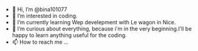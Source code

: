 - 👋 Hi, I’m @bina101077
- 👀 I’m interested in coding.
- 🌱 I’m currently learning Wep develepment with Le wagon in Nice.
- 💞️ I’m curious about everything, because i'm in the very beginning.I'll be happy to learn anything useful for the coding.
- 📫 How to reach me ...

<!---
bina101077/bina101077 is a ✨ special ✨ repository because its `README.md` (this file) appears on your GitHub profile.
You can click the Preview link to take a look at your changes.
--->
